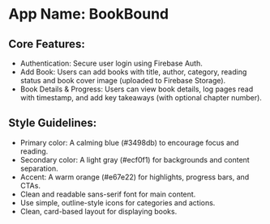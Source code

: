 # **App Name**: BookBound

## Core Features:

- Authentication: Secure user login using Firebase Auth.
- Add Book: Users can add books with title, author, category, reading status and book cover image (uploaded to Firebase Storage).
- Book Details & Progress: Users can view book details, log pages read with timestamp, and add key takeaways (with optional chapter number).

## Style Guidelines:

- Primary color: A calming blue (#3498db) to encourage focus and reading.
- Secondary color: A light gray (#ecf0f1) for backgrounds and content separation.
- Accent: A warm orange (#e67e22) for highlights, progress bars, and CTAs.
- Clean and readable sans-serif font for main content.
- Use simple, outline-style icons for categories and actions.
- Clean, card-based layout for displaying books.